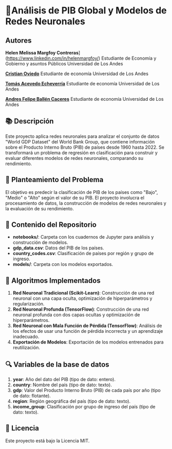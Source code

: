 # 🧠**Análisis de PIB Global y Modelos de Redes Neuronales**

## Autores

**Helen Melissa Margfoy Contreras**](https://www.linkedin.com/in/helenmargfoy/)
Estudiante de Economía y Gobierno y asuntos Públicos Universidad de Los Andes

[**Cristian Oviedo**](https://www.linkedin.com/in/cristian-oviedo-78362524b/)
Estudiante de economía Universidad de Los Andes

[**Tomás Acevedo Echeverría**](https://www.linkedin.com/in/tom%C3%A1s-acevedo-echeverr%C3%ADa-913a35212?trk=contact-info)
Estudiante de economía Universidad de Los Andes

[**Andres Felipe Ballén Caceres**](http://www.linkedin.com/in/andr%C3%A9s-ball%C3%A9n)
Estudiante de economía Universidad de Los Andes

## 📚 Descripción

Este proyecto aplica redes neuronales para analizar el conjunto de datos "World GDP Dataset" del World Bank Group, que contiene información sobre el Producto Interno Bruto (PIB) de países desde 1960 hasta 2022. Se transformará un problema de regresión en clasificación para construir y evaluar diferentes modelos de redes neuronales, comparando su rendimiento.

## 🎯 Planteamiento del Problema

El objetivo es predecir la clasificación de PIB de los países como "Bajo", "Medio" o "Alto" según el valor de su PIB. El proyecto involucra el procesamiento de datos, la construcción de modelos de redes neuronales y la evaluación de su rendimiento.

## 📂 Contenido del Repositorio

- **notebooks/**: Carpeta con los cuadernos de Jupyter para análisis y construcción de modelos.
- **gdp_data.csv**: Datos del PIB de los países.
- **country_codes.csv**: Clasificación de países por región y grupo de ingreso.
- **models/**: Carpeta con los modelos exportados.

## 🤖 Algoritmos Implementados

1. **Red Neuronal Tradicional (Scikit-Learn)**: Construcción de una red neuronal con una capa oculta, optimización de hiperparámetros y regularización.
2. **Red Neuronal Profunda (TensorFlow)**: Construcción de una red neuronal profunda con dos capas ocultas y optimización de hiperparámetros.
3. **Red Neuronal con Mala Función de Pérdida (TensorFlow)**: Análisis de los efectos de usar una función de pérdida incorrecta y un aprendizaje inadecuado.
4. **Exportación de Modelos**: Exportación de los modelos entrenados para reutilización.

## 🔍 Variables de la base de datos

1. **year**: Año del dato del PIB (tipo de dato: entero).
2. **country**: Nombre del país (tipo de dato: texto).
3. **gdp**: Valor del Producto Interno Bruto (PIB) de cada país por año (tipo de dato: flotante).
4. **region**: Región geográfica del país (tipo de dato: texto).
5. **income_group**: Clasificación por grupo de ingreso del país (tipo de dato: texto).

## 📄 Licencia

Este proyecto está bajo la Licencia MIT.

